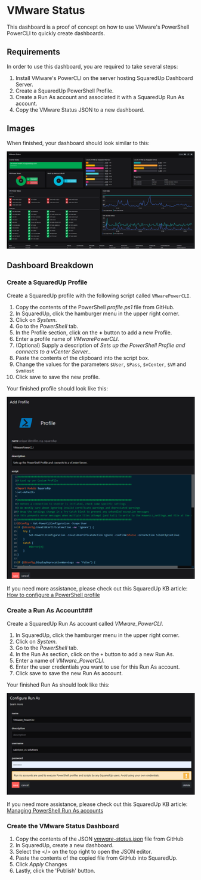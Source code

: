 # VMware Status #

This dashboard is a proof of concept on how to use VMware's PowerShell PowerCLI to quickly create dashboards. 

## Requirements ##
In order to use this dashboard, you are required to take several steps:

1. Install VMware's PowerCLI on the server hosting SquaredUp Dashboard Server.
2. Create a SquaredUp PowerShell Profile.
3. Create a Run As account and associated it with a SquaredUp Run As account.
4. Copy the VMware Status JSON to a new dashboard.

## Images ##

When finished, your dashboard should look similar to this:

![VMware Status scree capture](images/vmware-status.png)

## Dashboard Breakdown ##

### Create a SquaredUp Profile ###

Create a SquaredUp profile with the following script called `VMwarePowerCLI`.

1. Copy the contents of the PowerShell *profile.ps1* file from GitHub.
2. In SquaredUp, click the hamburger menu in the upper right corner.
3. Click on *System*.
4. Go to the *PowerShell* tab.
5. In the Profile section, click on the **+** button to add a new Profile.
6. Enter a profile name of *VMwarePowerCLI*.
7. (Optional) Supply a description of *Sets up the PowerShell Profile and connects to a vCenter Server.*.
8. Paste the contents of the clipboard into the script box.
9. Change the values for the parameters `$User`, `$Pass`, `$vCenter`, `$VM` and `$vmHost` 
9. Click save to save the new profile.

Your finished profile should look like this:

![Profile screen capture](images/profile.png?raw=true)
	
If you need more assistance, please check out this SquaredUp KB article:  [How to configure a PowerShell profile](https://support.squaredup.com/hc/en-us/articles/4402410306065-How-to-use-the-PowerShell-tile#:~:text=to%20your%20script.-,How%20to%20configure%20a%20PowerShell%20profile,-Click%20the%20hamburger)

### Create a Run As Account###

Create a SquaredUp Run As account called *VMware_PowerCLI*.

1. In SquaredUp, click the hamburger menu in the upper right corner.
1. Click on *System*. 
1. Go to the *PowerShell* tab.
1. In the Run As section, click on the `+` button to add a new Run As.
1. Enter a name of *VMware_PowerCLI*.
1. Enter the user credentials you want to use for this Run As account.
1. Click save to save the new Run As account.

Your finished Run As should look like this:

![Run As screen capture](images/runas.png)

If you need more assistance, please check out this SquaredUp KB article:  [Managing PowerShell Run As accounts](https://support.squaredup.com/hc/en-us/articles/4402410306065-How-to-use-the-PowerShell-tile#:~:text=a%20safe%20place.-,Managing%20PowerShell%20Run%20As%20accounts,-PowerShell%20scripts%20are)

### Create the VMware Status Dashboard ###

1. Copy the contents of the JSON *[vmware-status.json](vmware-status.json)* file from GitHub
1. In SquaredUp, create a new dashboard.
1. Select the </> on the top right to open the JSON editor.
1. Paste the contents of the copied file from GitHub into SquaredUp.
1. Click *Apply* Changes
2. Lastly, click the 'Publish' button.
